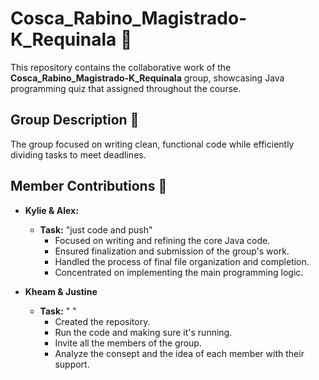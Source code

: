 # Cosca_Rabino_Magistrado-K_Requinala 🚀

This repository contains the collaborative work of the **Cosca_Rabino_Magistrado-K_Requinala** group, showcasing Java programming quiz that assigned throughout the course.

## Group Description 🚀
The group focused on writing clean, functional code while efficiently dividing tasks to meet deadlines.

## Member Contributions 🚀
- **Kylie & Alex:**
   - **Task:** "just code and push" 
      - Focused on writing and refining the core Java code.
      - Ensured finalization and submission of the group's work.
      - Handled the process of final file organization and completion.
      - Concentrated on implementing the main programming logic.

- **Kheam & Justine**
  - **Task:** "          "
      - Created the repository.
      - Run the code and making sure it's running.
      - Invite all the members of the group.
      - Analyze the consept and the idea of each member with their support.


